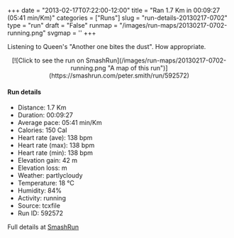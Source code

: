 +++
date = "2013-02-17T07:22:00-12:00"
title = "Ran 1.7 Km in 00:09:27 (05:41 min/Km)"
categories = ["Runs"]
slug = "run-details-20130217-0702"
type = "run"
draft = "False"
runmap = "/images/run-maps/20130217-0702-running.png"
svgmap = '<polyline points="62 44, 64 42, 66 37, 68 35, 69 33, 71 31, 72 28, 75 27, 78 27, 81 27, 84 28, 91 30, 94 31, 96 33, 99 33, 100 34, 98 36, 95 38, 92 39, 91 41, 91 44, 88 48, 88 51, 89 56, 89 59, 90 62, 90 65, 89 68, 89 70, 87 73, 84 74, 81 74, 76 73, 72 72, 69 73, 66 72, 62 72, 60 71, 57 70, 54 70, 51 71, 48 70, 44 69, 38 69, 35 68, 32 67, 29 66, 26 65, 23 64, 20 64, 17 63, 14 62, 11 62, 1 60, 0 59, 0 57, 1 55, 2 52, 3 50, 4 47, 11 39, 14 39, 17 38, 20 37, 32 32, 38 30, 43 28, 47 27, 53 27, 66 26, 69 26, 70 27, 68 29, 66 31, 61 38, 60 40, 57 45, 54 49">'
+++

Listening to Queen's "Another one bites the dust". How appropriate.  

<!--more-->

<center>
[![Click to see the run on SmashRun](/images/run-maps/20130217-0702-running.png "A map of this run")](https://smashrun.com/peter.smith/run/592572)
</center>

#### Run details

* Distance: 1.7 Km
* Duration: 00:09:27
* Average pace: 05:41 min/Km
* Calories: 150 Cal
* Heart rate (ave): 138 bpm
* Heart rate (max): 138 bpm
* Heart rate (min): 138 bpm
* Elevation gain: 42 m
* Elevation loss:  m
* Weather: partlycloudy
* Temperature: 18 &deg;C
* Humidity: 84%
* Activity: running
* Source: tcxfile
* Run ID: 592572

Full details at [SmashRun](https://smashrun.com/peter.smith/run/592572)